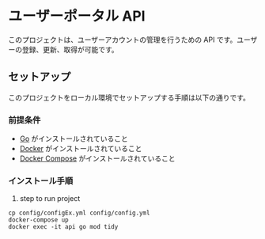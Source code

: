 # ユーザーポータル API

このプロジェクトは、ユーザーアカウントの管理を行うための API です。ユーザーの登録、更新、取得が可能です。

## セットアップ

このプロジェクトをローカル環境でセットアップする手順は以下の通りです。

### 前提条件

- [Go](https://golang.org/dl/) がインストールされていること
- [Docker](https://www.docker.com/get-started) がインストールされていること
- [Docker Compose](https://docs.docker.com/compose/install/) がインストールされていること

### インストール手順

1. step to run project

```
cp config/configEx.yml config/config.yml
docker-compose up
docker exec -it api go mod tidy
```
